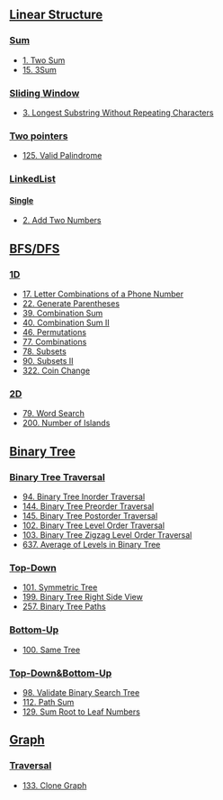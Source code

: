 ## [Linear Structure]()

### [Sum]()
* [1. Two Sum]()
* [15. 3Sum]()

### [Sliding Window]()

* [3. Longest Substring Without Repeating Characters]()

### [Two pointers]()

* [125. Valid Palindrome]()

### [LinkedList]()

#### [Single]()

* [2. Add Two Numbers]()

## [BFS/DFS](https://github.com/whshty/Algorithms-Cpp/tree/master/Solution/BFS%20%26%20DFS)

### [1D](https://github.com/whshty/Algorithms-Cpp/tree/master/Solution/BFS%20%26%20DFS/1D) 

* [17. Letter Combinations of a Phone Number]()
* [22. Generate Parentheses](https://github.com/whshty/Algorithms-Cpp/tree/master/Solution/BFS%20%26%20DFS/1D/22.%20Generate%20Parentheses)
* [39. Combination Sum]()
* [40. Combination Sum II]()
* [46. Permutations]()
* [77. Combinations]()
* [78. Subsets]()
* [90. Subsets II]()
* [322. Coin Change]()

### [2D]() 

* [79. Word Search]()
* [200. Number of Islands]()

## [Binary Tree](https://github.com/whshty/Algorithms-Cpp/tree/master/Solution/Binary%20Tree) 



### [Binary Tree Traversal](https://github.com/whshty/Algorithms-Cpp/tree/master/Solution/Binary%20Tree/Binary%20Tree%20Traversal)

* [94. Binary Tree Inorder Traversal](https://github.com/whshty/Algorithms-Cpp/tree/master/Solution/Binary%20Tree/Binary%20Tree%20Traversal/94.%20Binary%20Tree%20Inorder%20Traversal)
* [144. Binary Tree Preorder Traversal](https://github.com/whshty/Algorithms-Cpp/tree/master/Solution/Binary%20Tree/Binary%20Tree%20Traversal/145.%20Binary%20Tree%20Postorder%20Traversal)
* [145. Binary Tree Postorder Traversal](https://github.com/whshty/Algorithms-Cpp/tree/master/Solution/Binary%20Tree/Binary%20Tree%20Traversal/145.%20Binary%20Tree%20Postorder%20Traversal)
* [102. Binary Tree Level Order Traversal]()
* [103. Binary Tree Zigzag Level Order Traversal]()
* [637. Average of Levels in Binary Tree]()


### [Top-Down](https://github.com/whshty/Algorithms-Cpp/tree/master/Solution/Binary%20Tree/Top-Down)

* [101. Symmetric Tree]()
* [199. Binary Tree Right Side View]()
* [257. Binary Tree Paths]()

### [Bottom-Up](https://github.com/whshty/Algorithms-Cpp/tree/master/Solution/Binary%20Tree/Bottom-Up)

* [100. Same Tree]()

### [Top-Down&Bottom-Up](https://github.com/whshty/Algorithms-Cpp/tree/master/Solution/Binary%20Tree/Top-Down%26Bottom-Up)
* [98. Validate Binary Search Tree]()
* [112. Path Sum]()
* [129. Sum Root to Leaf Numbers]()




## [Graph]()

### [Traversal]()

* [133. Clone Graph]()
